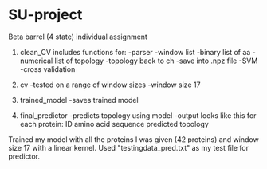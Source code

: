 # SU-project

Beta barrel (4 state) individual assignment
1. clean_CV includes functions for:
    -parser
    -window list
    -binary list of aa
    -numerical list of topology
    -topology back to ch
    -save into .npz file
    -SVM
    -cross validation
    
2. cv
    -tested on a range of window sizes
    -window size 17

3. trained_model
    -saves trained model
    
4. final_predictor
    -predicts topology using model
    -output looks like this for each protein:
      ID
      amino acid sequence
      predicted topology
      
Trained my model with all the proteins I was given (42 proteins) and window size 17 with a linear kernel.
Used "testingdata_pred.txt" as my test file for predictor. 
